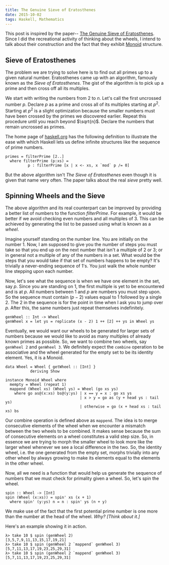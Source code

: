 ```yaml
---
title: The Genuine Sieve of Eratosthenes
date: 2015-10-02
tags: Haskell, Mathematics
---
```


This post is inspired by the paper--
[The Genuine Sieve of Eratosthenes](https://www.cs.hmc.edu/~oneill/papers/Sieve-JFP.pdf).
Since I did the recreational activity of thinking about the wheels, I intend to
talk about their construction and the fact that they exhibit
[Monoid](http://mathworld.wolfram.com/Monoid.html) structure.

Sieve of Eratosthenes
---------------------

The problem we are trying to solve here is to find out all primes up to a given
natural number. Eratosthenes came up with an algorithm, famously known as the
*Sieve of Eratosthenes*. The gist of the algorithm is to pick up a prime and
then cross off all its multiples.

We start with writing the numbers from 2 to $n$. Let's call the first uncrossed
number $p$. Declare $p$ as a prime and cross all of its multiples starting at
$p^2$. Starting at $p^2$ is a slight optimization because the smaller numbers must
have been crossed by the primes we discovered earlier. Repeat this procedure until
you reach beyond $\sqrt{n}$. Declare the numbers that remain uncrossed as primes.

The home page of [haskell.org](https://www.haskell.org) has the following definition to illustrate
the ease with which Haskell lets us define infinite structures like the sequence
of prime numbers.

~~~~ { .haskell }
primes = filterPrime [2..] 
  where filterPrime (p:xs) = 
          p : filterPrime [x | x <- xs, x `mod` p /= 0]
~~~~

But the above algorithm isn't *The Sieve of Eratosthenes* even though it is
given that name very often. The paper talks about the real *sieve* pretty well.

Spinning Wheels and the Sieve
-----------------------------

The above algorithm and its real counterpart can be improved by providing a
better list of numbers to the function $filterPrime$. For example, it would be
better if we avoid checking even numbers and all multiples of 3. This can be
achieved by generating the list to be passed using what is known as a *wheel*. 

Imagine yourself standing on the number line. You are initially on the number 1.
Now, I am supposed to give you the number of steps you must take so that you
end up on the next number that isn't a multiple of 2 or 3; or in general not a
multiple of any of the numbers in a set. What would be the steps that you would
take if that set of numbers happens to be empty? It's trivially a never-ending
sequence of 1's. You just walk the whole number line stepping upon each number.

Now, let's see what the sequence is when we have one element in the set,
say $p$. Since you are standing on 1, the first multiple is yet to be
encountered and is at $p$. All numbers between 1 and $p$ are numbers you must
step upon. So the sequence must contain $(p - 2)$ values equal to 1 followed
by a single 2. The 2 in the sequence is for the point in time when I ask you
to jump over $p$. After this, the same numbers just repeat themselves
indefinitely.

~~~~ { .haskell }
genWheel :: Int -> Wheel
genWheel x = let ys = replicate (x - 2) 1 ++ [2] ++ ys in Wheel ys
~~~~

Eventually, we would want our wheels to be generated for larger sets of numbers
because we would like to avoid as many multiples of already known primes as
possible. So, we want to combine two wheels, say `genWheel 2` and `genWheel 3`.
We definitely expect the `combine` operation to be associative and the wheel
generated for the empty set to be its identity element. Yes, it is a Monoid.

~~~~ { .haskell }
data Wheel = Wheel { getWheel :: [Int] }
           deriving Show

instance Monoid Wheel where
  mempty = Wheel (repeat 1)
  mappend (Wheel xs) (Wheel ys) = Wheel (go xs ys)
    where go as@(x:xs) bs@(y:ys) | x == y = x : go xs ys
                                 | x > y = go as (y + head ys : tail ys)
                                 | otherwise = go (x + head xs : tail xs) bs
~~~~

Our combine operation is defined above as `mappend`. The idea is to merge
consecutive elements of the wheel when we encounter a mismatch between the
two wheels to be combined. It makes sense because the sum of consecutive
elements on a wheel constitutes a valid step size. So, in essence we are trying
to morph the smaller wheel to look more like the larger wheel whenever we see
a local difference in the two. So, the identity wheel, i.e. the one generated
from the empty set, morphs trivially into any other wheel by always growing to
make its elements equal to the elements in the other wheel.

Now, all we need is a function that would help us generate the sequence of
numbers that we must check for primality given a wheel.
So, let's spin the wheel.

~~~~ { .haskell }
spin :: Wheel -> [Int]
spin (Wheel (x:xs)) = spin' xs (x + 1)
  where spin' (y:ys) n = n : spin' ys (n + y)
~~~~

We make use of the fact that the first potential prime number is one more than
the number at the head of the wheel. *Why? [Think about it.]*

Here's an example showing it in action.

~~~~ { .haskell }
λ> take 10 $ spin (genWheel 2)
[3,5,7,9,11,13,15,17,19,21]
λ> take 10 $ spin (genWheel 2 `mappend` genWheel 3)
[5,7,11,13,17,19,23,25,29,31]
λ> take 10 $ spin (genWheel 2 `mappend` genWheel 3)
[5,7,11,13,17,19,23,25,29,31]
~~~~












